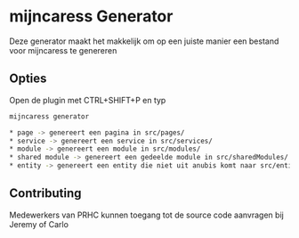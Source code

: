 # mijncaress Generator

Deze generator maakt het makkelijk om op een juiste manier een bestand voor mijncaress te genereren

## Opties

Open de plugin met CTRL+SHIFT+P en typ

```bash
mijncaress generator
```

```bash
* page -> genereert een pagina in src/pages/
* service -> genereert een service in src/services/
* module -> genereert een module in src/modules/
* shared module -> genereert een gedeelde module in src/sharedModules/
* entity -> genereert een entity die niet uit anubis komt naar src/entities/
```

## Contributing
Medewerkers van PRHC kunnen toegang tot de source code aanvragen bij Jeremy of Carlo
